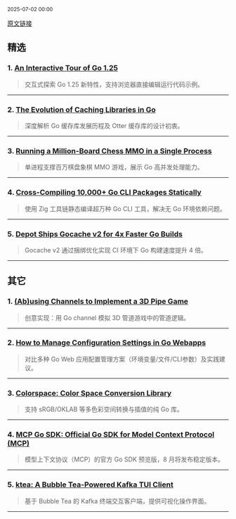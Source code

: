 <sub>2025-07-02 00:00</sub>


[原文链接](https://golangweekly.com/issues/560)


## 精选

### 1. [An Interactive Tour of Go 1.25](https://golangweekly.com/link/171237/rss)
> 交互式探索 Go 1.25 新特性，支持浏览器直接编辑运行代码示例。

---

### 2. [The Evolution of Caching Libraries in Go](https://golangweekly.com/link/171241/rss)
> 深度解析 Go 缓存库发展历程及 Otter 缓存库的设计初衷。

---

### 3. [Running a Million-Board Chess MMO in a Single Process](https://golangweekly.com/link/171243/rss)
> 单进程支撑百万棋盘象棋 MMO 游戏，展示 Go 高并发处理能力。

---

### 4. [Cross-Compiling 10,000+ Go CLI Packages Statically](https://golangweekly.com/link/171250/rss)
> 使用 Zig 工具链静态编译超万种 Go CLI 工具，解决无 Go 环境依赖问题。

---

### 5. [Depot Ships Gocache v2 for 4x Faster Go Builds](https://golangweekly.com/link/171251/rss)
> Gocache v2 通过捆绑优化实现 CI 环境下 Go 构建速度提升 4 倍。

---

## 其它

### 1. [(Ab)using Channels to Implement a 3D Pipe Game](https://golangweekly.com/link/171245/rss)
> 创意实现：用 Go channel 模拟 3D 管道游戏中的管道逻辑。

---

### 2. [How to Manage Configuration Settings in Go Webapps](https://golangweekly.com/link/171246/rss)
> 对比多种 Go Web 应用配置管理方案（环境变量/文件/CLI参数）及实践建议。

---

### 3. [Colorspace: Color Space Conversion Library](https://golangweekly.com/link/171249/rss)
> 支持 sRGB/OKLAB 等多色彩空间转换与插值的纯 Go 库。

---

### 4. [MCP Go SDK: Official Go SDK for Model Context Protocol (MCP)](https://golangweekly.com/link/171252/rss)
> 模型上下文协议（MCP）的官方 Go SDK 预览版，8 月将发布稳定版本。

---

### 5. [ktea: A Bubble Tea-Powered Kafka TUI Client](https://golangweekly.com/link/171253/rss)
> 基于 Bubble Tea 的 Kafka 终端交互客户端，提供可视化操作界面。

---
    
